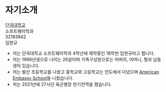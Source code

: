 자기소개
========
[단국대학교](https://www.dankook.ac.kr/web/kor)   
소프트웨어학과   
32183842   
임현규   

* 저는 단국대학교 소프트웨어학과 4학년에 재학중인 18학번 임현규라고 합니다.   
* 저는 1998년생으로 나이는 26살이며 가족구성원으로는 어버지, 어머니, 형과 남동생이 있습니다.   
* 저는 발산 초등학교를 나왔고 중학교와 고등학교는 인도에서 다녔으며 [American Embassy School](https://www.aes.ac.in/)을 나왔습니다.
* 저는 2021년에 27사단 육군병장 만기전역을 했습니다. 


